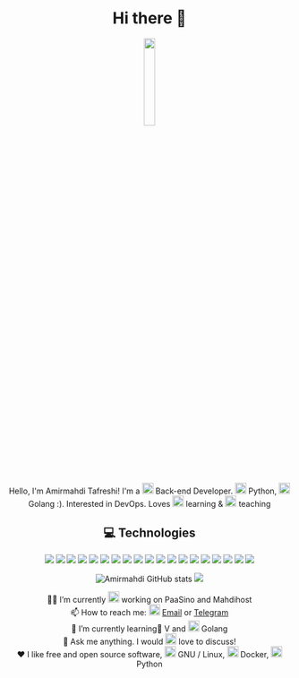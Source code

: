 <h1 align="center">Hi there 👋</h1>
<p align="center">
  <img width="20%" src="https://github.com/mr-tafreshi/mr-tafreshi/blob/master/dd1b75fb884d613a4d7a5ddea7036d495d15225e.png" />
</p>
<p align="center">Hello, I'm Amirmahdi Tafreshi! I'm a <img src="https://img.icons8.com/color/48/000000/developer.png" width="20" height="20"/> Back-end Developer. <img src="https://img.icons8.com/color/48/000000/python.png" width="20" height="20"/> Python, <img src="https://img.icons8.com/color/48/000000/golang.png" width="20" height="20"/> Golang :). Interested in DevOps. Loves <img src="https://img.icons8.com/color/48/000000/read.png" width="20" height="20"/> learning & <img src="https://img.icons8.com/color/48/000000/laptop.png" width="20" height="20"/> teaching</p>

<h2 align="center"> 💻 Technologies </h2>

<p align="center">
   <img src="https://img.shields.io/badge/-Arch_Linux-141a20?style=flat&logo=arch-linux">
   <img src="https://img.shields.io/badge/-python-black?style=flat-square&logo=python">
   <img src="https://img.shields.io/badge/-Rust-black?style=flat-square&logo=rust">
   <img src="https://img.shields.io/badge/-Go-black?style=flat-square&logo=go">
   <img src="https://img.shields.io/badge/-JavaScript-black?style=flat-square&logo=javascript">
   <img src="https://img.shields.io/badge/-Vlang-black?style=flat-square&logo=v">
   <img src="https://img.shields.io/badge/-Flask-black?style=flat-square&logo=flask">
   <img src="https://img.shields.io/badge/-Django-black?style=flat-square&logo=django">
   <img src="https://img.shields.io/badge/-Git-black?style=flat-square&logo=git">
   <img src="https://img.shields.io/badge/-GitHub-black?style=flat-square&logo=github">
   <img src="https://img.shields.io/badge/-GitLab-black?style=flat-square&logo=gitlab">
   <img src="https://img.shields.io/badge/-MongoDB-black?style=flat-square&logo=mongodb">
   <img src="https://img.shields.io/badge/-HTML5-black?style=flat-square&logo=html5">
   <img src="https://img.shields.io/badge/-CSS3-black?style=flat-square&logo=css3">
   <img src="https://img.shields.io/badge/-Bootstrap-black?style=flat-square&logo=bootstrap">
   <img src="https://img.shields.io/badge/-JSON-black?style=flat-square&logo=json">
   <img src="https://img.shields.io/badge/-Rabbitmq-black?style=flat-square&logo=rabbitmq">
   <img src="https://img.shields.io/badge/-Docker-black?style=flat-square&logo=docker">
   <img src="https://img.shields.io/badge/-Linux-black?style=flat-square&logo=linux">

</p>

<p align="center">
  <img src="https://github-readme-stats.vercel.app/api?username=mr-tafreshi&show_icons=true&theme=great-gatsby" alt="Amirmahdi GitHub stats"></img>
  <img src="https://github-readme-stats.vercel.app/api/top-langs/?username=mr-tafreshi&theme=great-gatsby&line_height=27&layout=compact" />
</p>
<p align="center">
👨‍💻 I’m currently <img src="https://img.icons8.com/color/48/000000/work.png" width="20" height="20"/> working on PaaSino and Mahdihost<br>
📫 How to reach me: <img src="https://img.icons8.com/color/48/000000/gmail.png" width="20" height="20"/> <a href="mailto:tafreshi.amirmahdi@protonmail.com">Email</a> or <a href="https://t.me/amirmahdi_tafreshi">Telegram</a><br>
🌱 I’m currently learning ٰV and <img src="https://img.icons8.com/color/48/000000/golang.png" width="20" height="20"/> Golang<br>
💬 Ask me anything. I would <img src="https://img.icons8.com/color/48/000000/love.png" width="20" height="20"/> love to discuss!<br>
❤️ I like free and open source software, <img src="https://img.icons8.com/color/48/000000/linux.png" alt="linux" width="20" height="20"/> GNU / Linux, <img src="https://img.icons8.com/color/48/000000/docker.png" alt="docker" width="20" height="20"/> Docker, <img src="https://img.icons8.com/color/48/000000/python.png" alt="python" width="20" height="20"/> Python
</p>
